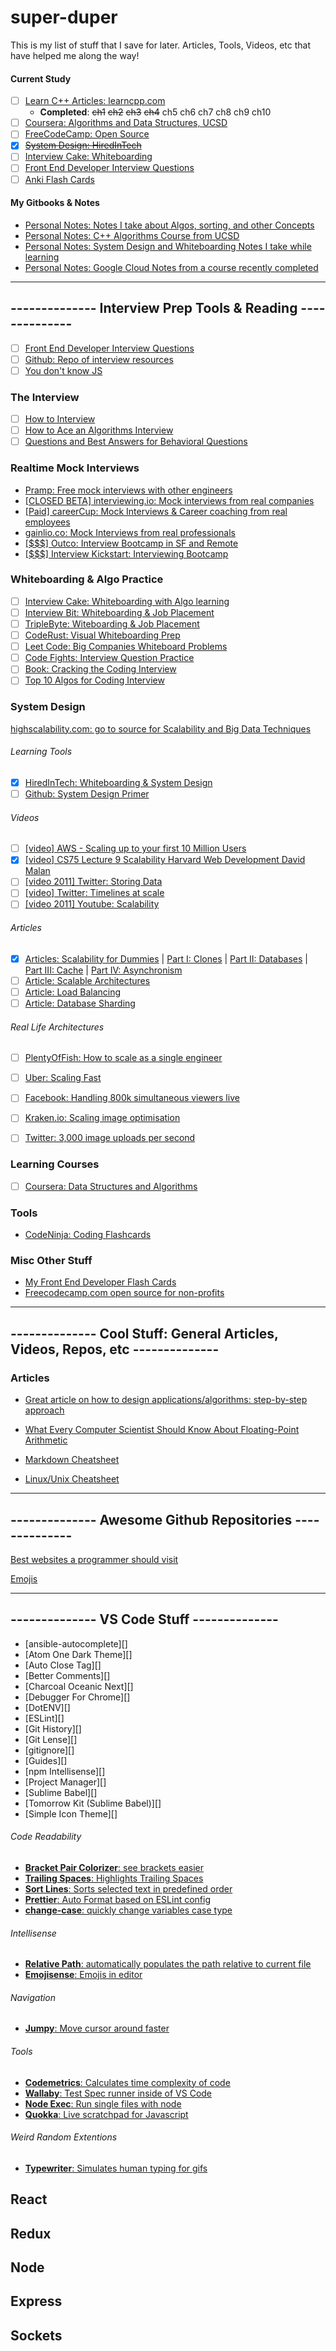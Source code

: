 # super-duper
This is my list of stuff that I save for later. Articles, Tools, Videos, etc that have helped me along the way!

#### Current Study
- [ ] [Learn C++ Articles: learncpp.com][a_learncpp]
  - **Completed**: ~~ch1~~  ~~ch2~~  ~~ch3~~  ~~ch4~~  ch5  ch6  ch7  ch8  ch9  ch10
- [ ] [Coursera: Algorithms and Data Structures, UCSD][a_courseraDataStruct]
- [ ] [FreeCodeCamp: Open Source][a_freecodecamp]
- [x] [~~System Design: HiredInTech~~][a_hiredInTech]
- [ ] [Interview Cake: Whiteboarding][a_interviewCake]
- [ ] [Front End Developer Interview Questions][a_frontEndDevQs]
- [ ] [Anki Flash Cards][a_ankiWeb]

<!-- Here are the links: YOU CANT SEE THESE -->
[a_learncpp]: http://www.learncpp.com/#Chapter3
[a_courseraDataStruct]: https://www.coursera.org/specializations/data-structures-algorithms
[a_freecodecamp]: https://www.freecodecamp.com/ejmason
[a_hiredInTech]: https://www.hiredintech.com/
[a_interviewCake]: https://www.interviewcake.com/
[a_frontEndDevQs]: https://github.com/h5bp/Front-end-Developer-Interview-Questions
[a_ankiWeb]: https://apps.ankiweb.net/
<!-- end links -->

#### My Gitbooks & Notes
* [Personal Notes: Notes I take about Algos, sorting, and other Concepts](https://ejmason.gitbooks.io/my-personal-notes/content/)
* [Personal Notes: C++ Algorithms Course from UCSD](https://ejmason.gitbooks.io/algorithms/content/)
* [Personal Notes: System Design and Whiteboarding Notes I take while learning](https://ejmason.gitbooks.io/interview-prep/content/)
* [Personal Notes: Google Cloud Notes from a course recently completed](https://ejmason.gitbooks.io/devops-notes/content/)

---
## -------------- Interview Prep Tools & Reading --------------
- [ ] [Front End Developer Interview Questions](https://github.com/h5bp/Front-end-Developer-Interview-Questions)
- [ ] [Github: Repo of interview resources](https://github.com/andreis/interview)
- [ ] [You don't know JS](https://github.com/getify/You-Dont-Know-JS)

### The Interview
- [ ] [How to Interview](http://kelukelu.me/interview/index.html)
- [ ] [How to Ace an Algorithms Interview](http://www.palantir.com/2011/09/how-to-rock-an-algorithms-interview/)
- [ ] [Questions and Best Answers for Behavioral Questions](https://www.thebalance.com/job-interview-questions-and-answers-2061204)

### Realtime Mock Interviews
* [Pramp: Free mock interviews with other engineers](https://www.pramp.com/#/)
* [[CLOSED BETA] interviewing.io: Mock interviews from real companies](https://interviewing.io/)
* [[Paid] careerCup: Mock Interviews & Career coaching from real employees](https://www.careercup.com/interview)
* [gainlio.co: Mock Interviews from real professionals](http://www.gainlo.co/#!/)
* [[$$$] Outco: Interview Bootcamp in SF and Remote](https://outco.io/onsite)
* [[$$$] Interview Kickstart: Interviewing Bootcamp](http://interviewkickstart.com/)
### Whiteboarding & Algo Practice
- [ ] [Interview Cake: Whiteboarding with Algo learning](https://www.interviewcake.com/)
- [ ] [Interview Bit: Whiteboarding & Job Placement](https://www.interviewbit.com/)
- [ ] [TripleByte: Witeboarding & Job Placement](https://triplebyte.com/)
- [ ] [CodeRust: Visual Whiteboarding Prep](https://www.educative.io/collection/5642554087309312/5679846214598656)
- [ ] [Leet Code: Big Companies Whiteboard Problems](https://leetcode.com/)
- [ ] [Code Fights: Interview Question Practice](https://codefights.com/interview-practice?utm_source=google&utm_medium=cpc&utm_term={landingpage}&utm_campaign=InterviewPrep&utm_content={adcopy}&gclid=CjwKCAjw4IjKBRBrEiwAvnqkbfx8q1WL2X3V87xTbw4wQjCyPoJ75D1nBvfaAsDgSdPv7p9MLkZ0jhoCNIEQAvD_BwE  )
- [ ] [Book: Cracking the Coding Interview](https://www.amazon.com/Cracking-Coding-Interview-Programming-Questions/dp/0984782850/ref=pd_lpo_sbs_14_img_0?_encoding=UTF8&psc=1&refRID=34VM04CT2WHBDAFCK3TM)
- [ ] [Top 10 Algos for Coding Interview](http://www.programcreek.com/2012/11/top-10-algorithms-for-coding-interview/)

### System Design
[highscalability.com: go to source for Scalability and Big Data Techniques](http://highscalability.com/)

###### Learning Tools
- [x] [HiredInTech: Whiteboarding & System Design](https://www.hiredintech.com/)
- [ ] [Github: System Design Primer](https://github.com/donnemartin/system-design-primer)
###### Videos
- [ ] [[video] AWS - Scaling up to your first 10 Million Users](https://www.youtube.com/watch?v=vg5onp8TU6Q&feature=youtu.be)
- [x] [[video] CS75 Lecture 9 Scalability Harvard Web Development David Malan](https://www.youtube.com/watch?v=-W9F__D3oY4)
- [ ] [[video 2011] Twitter: Storing Data](https://www.youtube.com/watch?v=5cKTP36HVgI)
- [ ] [[video] Twitter: Timelines at scale](https://www.infoq.com/presentations/Twitter-Timeline-Scalability)
- [ ] [[video 2011] Youtube: Scalability](https://www.youtube.com/watch?v=w5WVu624fY8)
###### Articles
- [x] [Articles: Scalability for Dummies](http://www.lecloud.net/tagged/scalability)  |  [Part I: Clones](http://www.lecloud.net/post/7295452622/scalability-for-dummies-part-1-clones)  |  [Part II: Databases](http://www.lecloud.net/post/7994751381/scalability-for-dummies-part-2-database)  |  [Part III: Cache](http://www.lecloud.net/post/9246290032/scalability-for-dummies-part-3-cache)  |  [Part IV: Asynchronism](http://www.lecloud.net/post/9699762917/scalability-for-dummies-part-4-asynchronism)
- [ ] [Article: Scalable Architectures](http://tutorials.jenkov.com/software-architecture/scalable-architectures.html)
- [ ] [Article: Load Balancing](http://tutorials.jenkov.com/software-architecture/load-balancing.html)
- [ ] [Article: Database Sharding](http://highscalability.com/blog/2009/8/6/an-unorthodox-approach-to-database-design-the-coming-of-the.html)
###### Real Life Architectures
- [ ] [PlentyOfFish: How to scale as a single engineer](http://highscalability.com/plentyoffish-architecture)
- [ ] [Uber: Scaling Fast](http://highscalability.com/blog/2016/10/12/lessons-learned-from-scaling-uber-to-2000-engineers-1000-ser.html)
- [ ] [Facebook: Handling 800k simultaneous viewers live](http://highscalability.com/blog/2016/6/27/how-facebook-live-streams-to-800000-simultaneous-viewers.html)
- [ ] [Kraken.io: Scaling image optimisation](http://highscalability.com/blog/2016/6/15/the-image-optimization-technology-that-serves-millions-of-re.html)
- [ ] [Twitter: 3,000 image uploads per second](http://highscalability.com/blog/2016/4/20/how-twitter-handles-3000-images-per-second.html)


### Learning Courses
- [ ] [Coursera: Data Structures and Algorithms](https://www.coursera.org/specializations/data-structures-algorithms)

### Tools
* [CodeNinja: Coding Flashcards](https://codecode.ninja/cards)

### Misc Other Stuff
* [My Front End Developer Flash Cards](https://quizlet.com/Eliotmason/folders/front-end-developer-interview-questions)
* [Freecodecamp.com open source for non-profits](https://www.freecodecamp.com/)

---
## -------------- Cool Stuff: General Articles, Videos, Repos, etc --------------
### Articles
* [Great article on how to design applications/algorithms: step-by-step approach][articleCppDesignTutorial]
* [What Every Computer Scientist Should Know About Floating-Point Arithmetic][articleFltpt]

* [Markdown Cheatsheet](https://github.com/adam-p/markdown-here/wiki/Markdown-Cheatsheet)
* [Linux/Unix Cheatsheet](http://cheatsheetworld.com/programming/unix-linux-cheat-sheet/)

---
## -------------- Awesome Github Repositories --------------
[Best websites a programmer should visit](https://github.com/sdmg15/Best-websites-a-programmer-should-visit#when-you-get-stuck)

[Emojis](https://github.com/showcases/emoji)

---
## -------------- VS Code Stuff --------------

* [ansible-autocomplete][]
* [Atom One Dark Theme][]
* [Auto Close Tag][]
* [Better Comments][]
* [Charcoal Oceanic Next][]
* [Debugger For Chrome][]
* [DotENV][]
* [ESLint][]
* [Git History][]
* [Git Lense][]
* [gitignore][]
* [Guides][]
* [npm Intellisense][]
* [Project Manager][]
* [Sublime Babel][]
* [Tomorrow Kit (Sublime Babel)][]
* [Simple Icon Theme][]

###### Code Readability
* [**Bracket Pair Colorizer**: see brackets easier][vsBracketPair]
* [**Trailing Spaces**: Highlights Trailing Spaces][vsTrailingSpaces]
* [**Sort Lines**: Sorts selected text in predefined order][vsSort]
* [**Prettier**: Auto Format based on ESLint config][vsPretty]
* [**change-case**: quickly change variables case type][vsChangeCase]

###### Intellisense
* [**Relative Path**: automatically populates the path relative to current file][vsRealtivepath]
* [**Emojisense**: Emojis in editor][vsEmoji]

###### Navigation
* [**Jumpy**: Move cursor around faster][vsJumpy]

###### Tools
* [**Codemetrics**: Calculates time complexity of code][vsCodemetrics]
* [**Wallaby**: Test Spec runner inside of VS Code][vsWallaby]
* [**Node Exec**: Run single files with node][vsNodeExec]
* [**Quokka**: Live scratchpad for Javascript][vsQuokka]

###### Weird Random Extentions
* [**Typewriter**: Simulates human typing for gifs][vsTypewriter]


## React

## Redux

## Node

## Express

## Sockets

<!-- Here are the links -->
[vsBracketPair]: https://marketplace.visualstudio.com/items?itemName=CoenraadS.bracket-pair-colorizer
[vsRealtivepath]: https://marketplace.visualstudio.com/items?itemName=jakob101.RelativePath
[vsTrailingSpaces]: https://marketplace.visualstudio.com/items?itemName=shardulm94.trailing-spaces
[vsSort]: https://marketplace.visualstudio.com/items?itemName=Tyriar.sort-lines
[vsJumpy]: https://marketplace.visualstudio.com/items?itemName=wmaurer.vscode-jumpy
[vsPretty]: https://marketplace.visualstudio.com/items?itemName=RobinMalfait.prettier-eslint-vscode
[vsEmoji]: https://marketplace.visualstudio.com/items?itemName=bierner.emojisense
[vsTypewriter]: https://marketplace.visualstudio.com/items?itemName=dansilver.typewriter
[vsCodemetrics]: https://marketplace.visualstudio.com/items?itemName=kisstkondoros.vscode-codemetrics
[vsWallaby]: https://marketplace.visualstudio.com/items?itemName=WallabyJs.wallaby-vscode
[vsNodeExec]: https://marketplace.visualstudio.com/items?itemName=miramac.vscode-exec-node
[vsQuokka]: https://marketplace.visualstudio.com/items?itemName=WallabyJs.quokka-vscode
[vsChangeCase]: https://marketplace.visualstudio.com/items?itemName=wmaurer.change-case

<!-- Cool stuff I found: links -->
[articleCppDesignTutorial]: http://www.learncpp.com/cpp-tutorial/1-10b-how-to-design-your-first-programs/
[articleFltpt]: http://docs.oracle.com/cd/E19957-01/806-3568/ncg_goldberg.html
